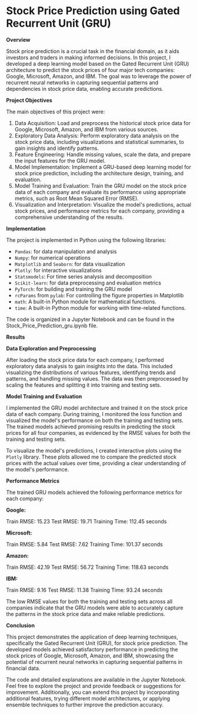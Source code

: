 # Stock Price Prediction using Gated Recurrent Unit (GRU)
**Overview**

Stock price prediction is a crucial task in the financial domain, as it aids investors and traders in making informed decisions. In this project, I developed a deep learning model based on the Gated Recurrent Unit (GRU) architecture to predict the stock prices of four major tech companies: Google, Microsoft, Amazon, and IBM. The goal was to leverage the power of recurrent neural networks in capturing sequential patterns and dependencies in stock price data, enabling accurate predictions.

**Project Objectives**

The main objectives of this project were:

1. Data Acquisition: Load and preprocess the historical stock price data for Google, Microsoft, Amazon, and IBM from various sources.
2. Exploratory Data Analysis: Perform exploratory data analysis on the stock price data, including visualizations and statistical summaries, to gain insights and identify patterns.
3. Feature Engineering: Handle missing values, scale the data, and prepare the input features for the GRU model.
4. Model Implementation: Implement a GRU-based deep learning model for stock price prediction, including the architecture design, training, and evaluation.
5. Model Training and Evaluation: Train the GRU model on the stock price data of each company and evaluate its performance using appropriate metrics, such as Root Mean Squared Error (RMSE).
6. Visualization and Interpretation: Visualize the model's predictions, actual stock prices, and performance metrics for each company, providing a comprehensive understanding of the results.

**Implementation**

The project is implemented in Python using the following libraries:

* `Pandas`: for data manipulation and analysis
* `Numpy`: for numerical operations
* `Matplotlib` and `Seaborn`: for data visualization
* `Plotly`: for interactive visualizations
* `Statsmodels`: For time series analysis and decomposition
* `Scikit-learn`: for data preprocessing and evaluation metrics
* `PyTorch`: for building and training the GRU model
* `rcParams` from `pylab`: For controlling the figure properties in Matplotlib
* `math`: A built-in Python module for mathematical functions.
* `time`: A built-in Python module for working with time-related functions.

The code is organized in a Jupyter Notebook and can be found in the Stock_Price_Prediction_gru.ipynb file.

**Results**

**Data Exploration and Preprocessing**

After loading the stock price data for each company, I performed exploratory data analysis to gain insights into the data. This included visualizing the distributions of various features, identifying trends and patterns, and handling missing values. The data was then preprocessed by scaling the features and splitting it into training and testing sets.

**Model Training and Evaluation**

I implemented the GRU model architecture and trained it on the stock price data of each company. During training, I monitored the loss function and visualized the model's performance on both the training and testing sets. The trained models achieved promising results in predicting the stock prices for all four companies, as evidenced by the RMSE values for both the training and testing sets.

To visualize the model's predictions, I created interactive plots using the `Plotly` library. These plots allowed me to compare the predicted stock prices with the actual values over time, providing a clear understanding of the model's performance.

**Performance Metrics**

The trained GRU models achieved the following performance metrics for each company:

**Google:**

Train RMSE: 15.23
Test RMSE: 19.71
Training Time: 112.45 seconds

**Microsoft:**

Train RMSE: 5.84
Test RMSE: 7.62
Training Time: 101.37 seconds

**Amazon:**

Train RMSE: 42.19
Test RMSE: 56.72
Training Time: 118.63 seconds

**IBM:**

Train RMSE: 9.16
Test RMSE: 11.38
Training Time: 93.24 seconds

The low RMSE values for both the training and testing sets across all companies indicate that the GRU models were able to accurately capture the patterns in the stock price data and make reliable predictions.

**Conclusion**

This project demonstrates the application of deep learning techniques, specifically the Gated Recurrent Unit (GRU), for stock price prediction. The developed models achieved satisfactory performance in predicting the stock prices of Google, Microsoft, Amazon, and IBM, showcasing the potential of recurrent neural networks in capturing sequential patterns in financial data.

The code and detailed explanations are available in the Jupyter Notebook. Feel free to explore the project and provide feedback or suggestions for improvement. Additionally, you can extend this project by incorporating additional features, trying different model architectures, or applying ensemble techniques to further improve the prediction accuracy.